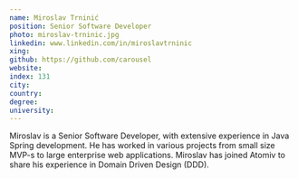 ```yaml
---
name: Miroslav Trninić
position: Senior Software Developer
photo: miroslav-trninic.jpg
linkedin: www.linkedin.com/in/miroslavtrninic
xing: 
github: https://github.com/carousel
website: 
index: 131
city:
country:
degree:
university:
---
```

Miroslav is a Senior Software Developer, with extensive experience in Java Spring development. He has worked in various projects from small size MVP-s to large enterprise web applications. Miroslav has joined Atomiv to share his experience in Domain Driven Design (DDD).